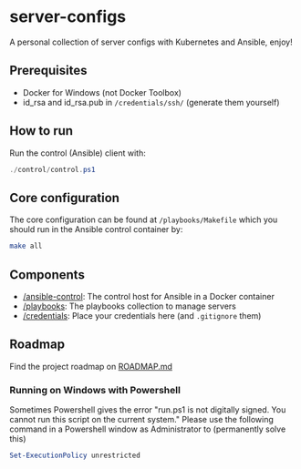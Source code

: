 # server-configs
A personal collection of server configs with Kubernetes and Ansible, enjoy!


## Prerequisites
* Docker for Windows (not Docker Toolbox)
* id_rsa and id_rsa.pub in ```/credentials/ssh/``` (generate them yourself)

## How to run
Run the control (Ansible) client with:
```powershell
./control/control.ps1
```

## Core configuration
The core configuration can be found at ```/playbooks/Makefile``` which you should run in the Ansible control container by:
```bash
make all
```

## Components
* [/ansible-control](/ansible-control): The control host for Ansible in a Docker container
* [/playbooks](/playbooks): The playbooks collection to manage servers
* [/credentials](/credentials): Place your credentials here (and ```.gitignore``` them)

## Roadmap
Find the project roadmap on [ROADMAP.md](ROADMAP.md)

### Running on Windows with Powershell
Sometimes Powershell gives the error "run.ps1 is not digitally signed. You cannot run this script on the current system."
Please use the following command in a Powershell window as Administrator to (permanently solve this)
```powershell
Set-ExecutionPolicy unrestricted
```
